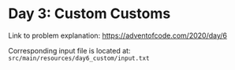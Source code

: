 # Day 3: Custom Customs

Link to problem explanation: https://adventofcode.com/2020/day/6

Corresponding input file is located at: `src/main/resources/day6_custom/input.txt`